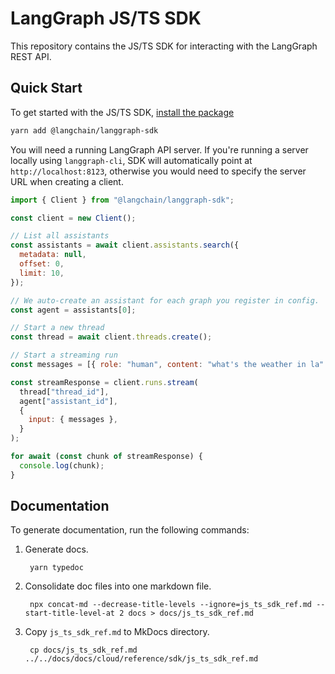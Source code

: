 # LangGraph JS/TS SDK

This repository contains the JS/TS SDK for interacting with the LangGraph REST API.

## Quick Start

To get started with the JS/TS SDK, [install the package](https://www.npmjs.com/package/@langchain/langgraph-sdk)

```bash
yarn add @langchain/langgraph-sdk
```

You will need a running LangGraph API server. If you're running a server locally using `langgraph-cli`, SDK will automatically point at `http://localhost:8123`, otherwise
you would need to specify the server URL when creating a client.

```js
import { Client } from "@langchain/langgraph-sdk";

const client = new Client();

// List all assistants
const assistants = await client.assistants.search({
  metadata: null,
  offset: 0,
  limit: 10,
});

// We auto-create an assistant for each graph you register in config.
const agent = assistants[0];

// Start a new thread
const thread = await client.threads.create();

// Start a streaming run
const messages = [{ role: "human", content: "what's the weather in la" }];

const streamResponse = client.runs.stream(
  thread["thread_id"],
  agent["assistant_id"],
  {
    input: { messages },
  }
);

for await (const chunk of streamResponse) {
  console.log(chunk);
}
```

## Documentation

To generate documentation, run the following commands:

1. Generate docs.

        yarn typedoc

1. Consolidate doc files into one markdown file.

        npx concat-md --decrease-title-levels --ignore=js_ts_sdk_ref.md --start-title-level-at 2 docs > docs/js_ts_sdk_ref.md

1. Copy `js_ts_sdk_ref.md` to MkDocs directory.

        cp docs/js_ts_sdk_ref.md ../../docs/docs/cloud/reference/sdk/js_ts_sdk_ref.md
